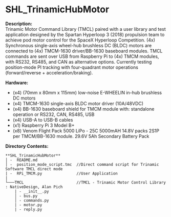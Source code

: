 # SHL_TrinamicHubMotor
  **Description:** \
Trinamic Motor Command Library (TMCL) paired with a user library and test application designed by the Spartan Hyperloop 3 (2018) propulsion team to achieve pod motor 
control for the SpaceX Hyperloop Competition. (4x) Synchronous single-axis wheel-hub brushless DC (BLDC) motors are connected to (4x) TMCM-1630 driver/BB-1630 baseboard 
modules. TMCL commands are sent over USB from Raspberry Pi to (4x) TMCM modules, with RS232, RS485, and CAN as alternative options. Currently testing position-mode PI 
tracking with four-quadrant motor operations (forward/reverse + acceleration/braking).

  **Hardware:**
  - (x4) (70mm x 80mm x 115mm) low-noise E-WHEELIN in-hub brushless DC motors
  - (x4) TMCM-1630 single-axis BLDC motor driver (10A/48VDC) 
  - (x4) BB-1630 baseboard shield for TMCM module with: 
         standalone operation or RS232, CAN, RS485, USB
  - (x4) USB-A to USB-B cables
  - (x1) Raspberry Pi 3 Model B+
  - (x8) Venom Flight Pack 5000 LiPo - 25C 5000mAH 14.8V packs 
         2S1P per TMCM/BB-1630 module. 29.6V 5Ah Secondary Battery Pack

  **Directory Contents:**
```
**SHL_TrinamicHubMotor**
│ -  README.md
│ -  position_mode_script.tmc  //Direct command script for Trinamic Software TMCL direct mode
| -  RPi_TMCM.py               //User Application  
| 
└───TMCL                       //TMCL - Trinamic Motor Control Library : NativeDesign, Alan Pich
    | - __init__.py
    │ - bus.py
    │ - commands.py
    | - motor.py
    | - reply.py
```
